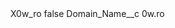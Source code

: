 <?xml version="1.0" encoding="UTF-8"?>
<CustomMetadata xmlns="http://soap.sforce.com/2006/04/metadata" xmlns:xsi="http://www.w3.org/2001/XMLSchema-instance" xmlns:xsd="http://www.w3.org/2001/XMLSchema">
    <label>X0w_ro</label>
    <protected>false</protected>
    <values>
        <field>Domain_Name__c</field>
        <value xsi:type="xsd:string">0w.ro</value>
    </values>
</CustomMetadata>
